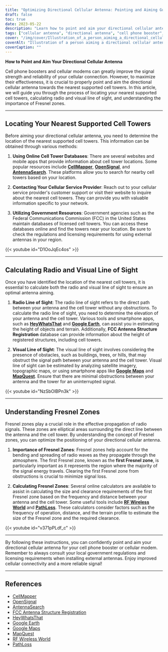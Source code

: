 ```yaml
---
title: "Optimizing Directional Cellular Antenna: Pointing and Aiming Guide"
draft: false
toc: true
date: 2023-05-22
description: "Learn how to point and aim your directional cellular antenna for optimal signal strength and reliability, including locating cell towers and understanding Fresnel zones."
tags: ["cellular antenna", "directional antenna", "cell phone booster", "cellular modem", "signal strength", "cell towers", "radio line of sight", "visual line of sight", "Fresnel zones", "antenna aiming", "optimize signal", "cellular connectivity", "improve signal strength", "boost cell signal", "cellular signal booster", "cell tower location", "antenna installation", "signal propagation", "wireless communication", "improved network coverage", "pointing guide", "aiming techniques", "cellular antenna optimization", "signal reliability", "network performance", "cellular signal enhancement", "antenna alignment", "signal optimization tips", "cellular antenna placement", "signal boosting strategies", "antenna pointing instructions"]
cover: "/img/cover/Illustration_of_a_person_aiming_a_directional_cellular_antenna.png"
coverAlt: "Illustration of a person aiming a directional cellular antenna towards a cell tower with signal waves propagating."
coverCaption: ""
---
```


**How to Point and Aim Your Directional Cellular Antenna**

Cell phone boosters and cellular modems can greatly improve the signal strength and reliability of your cellular connection. However, to maximize their effectiveness, it is crucial to properly point and aim the directional cellular antenna towards the nearest supported cell towers. In this article, we will guide you through the process of locating your nearest supported cell towers, calculating radio and visual line of sight, and understanding the importance of Fresnel zones.

______

## Locating Your Nearest Supported Cell Towers

Before aiming your directional cellular antenna, you need to determine the location of the nearest supported cell towers. This information can be obtained through various methods:

1. **Using Online Cell Tower Databases**: There are several websites and mobile apps that provide information about cell tower locations. Some popular resources include [**CellMapper**](https://www.cellmapper.net/map), [**OpenSignal**](https://www.opensignal.com/), and [**AntennaSearch**](https://www.antennasearch.com/). These platforms allow you to search for nearby cell towers based on your location.

2. **Contacting Your Cellular Service Provider**: Reach out to your cellular service provider's customer support or visit their website to inquire about the nearest cell towers. They can provide you with valuable information specific to your network.

3. **Utilizing Government Resources**: Government agencies such as the Federal Communications Commission (FCC) in the United States maintain databases of licensed cell towers. You can access these databases online and find the towers near your location. Be sure to check the regulations and licensing requirements for using external antennas in your region.

{{< youtube id="D1OoJqEc4os" >}}

______

## Calculating Radio and Visual Line of Sight

Once you have identified the location of the nearest cell towers, it is essential to calculate both the radio and visual line of sight to ensure an optimal antenna aiming.

1. **Radio Line of Sight**: The radio line of sight refers to the direct path between your antenna and the cell tower without any obstructions. To calculate the radio line of sight, you need to determine the elevation of your antenna and the cell tower. Various tools and smartphone apps, such as [**HeyWhatsThat**](https://www.heywhatsthat.com/) and [**Google Earth**](https://earth.google.com/web/), can assist you in estimating the height of objects and terrain. Additionally, **FCC Antenna Structure Registration** database can provide information about the height of registered structures, including cell towers.

2. **Visual Line of Sight**: The visual line of sight involves considering the presence of obstacles, such as buildings, trees, or hills, that may obstruct the signal path between your antenna and the cell tower. Visual line of sight can be estimated by analyzing satellite imagery, topographic maps, or using smartphone apps like [**Google Maps**](https://www.google.com/maps) and [**MapQuest**](https://www.mapquest.com/). Ensure that there are minimal obstructions between your antenna and the tower for an uninterrupted signal.

{{< youtube id="NzSbOlBPn3k" >}}

______

## Understanding Fresnel Zones

Fresnel zones play a crucial role in the effective propagation of radio signals. These zones are elliptical areas surrounding the direct line between the antenna and the cell tower. By understanding the concept of Fresnel zones, you can optimize the positioning of your directional cellular antenna.

1. **Importance of Fresnel Zones**: Fresnel zones help account for the bending and spreading of radio waves as they propagate through the atmosphere. The first Fresnel zone, known as the **first Fresnel zone**, is particularly important as it represents the region where the majority of the signal energy travels. Clearing the first Fresnel zone from obstructions is crucial to minimize signal loss.

2. **Calculating Fresnel Zones**: Several online calculators are available to assist in calculating the size and clearance requirements of the first Fresnel zone based on the frequency and distance between your antenna and the cell tower. Some useful tools include [**RF Wireless World**](https://www.rfwireless-world.com/) and [**PathLoss**](https://www.pathloss.com/). These calculators consider factors such as the frequency of operation, distance, and the terrain profile to estimate the size of the Fresnel zone and the required clearance.

{{< youtube id="v371pPLdf_c" >}}

______

By following these instructions, you can confidently point and aim your directional cellular antenna for your cell phone booster or cellular modem. Remember to always consult your local government regulations and licensing requirements when installing external antennas. Enjoy improved cellular connectivity and a more reliable signal!

______

## References

- [CellMapper](https://www.cellmapper.net/)
- [OpenSignal](https://www.opensignal.com/)
- [AntennaSearch](https://www.antennasearch.com/)
- [FCC Antenna Structure Registration](https://www.fcc.gov/antenna-structure-registration-asr-database)
- [HeyWhatsThat](https://www.heywhatsthat.com/)
- [Google Earth](https://www.google.com/earth/)
- [Google Maps](https://www.google.com/maps)
- [MapQuest](https://www.mapquest.com/)
- [RF Wireless World](https://www.rfwireless-world.com/)
- [PathLoss](https://www.pathloss.com/)
